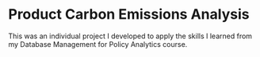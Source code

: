 # Product Carbon Emissions Analysis

This was an individual project I developed to apply the skills I learned from my Database Management for Policy Analytics course.
